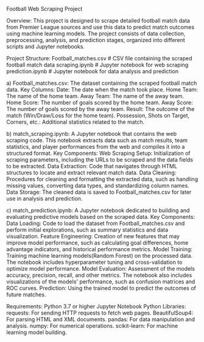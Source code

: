 Football Web Scraping Project

Overview:
This project is designed to scrape detailed football match data from Premier League sources and use this data to predict match outcomes using machine learning models. The project consists of data collection, preprocessing, analysis, and prediction stages, organized into different scripts and Jupyter notebooks.

Project Structure:
Football_matches.csv              # CSV file containing the scraped football match data
scraping.ipynb                    # Jupyter notebook for web scraping
prediction.ipynb                  # Jupyter notebook for data analysis and prediction

a) Football_matches.csv: The dataset containing the scraped football match data.
   Key Columns:
    Date: The date when the match took place.
    Home Team: The name of the home team.
    Away Team: The name of the away team.
    Home Score: The number of goals scored by the home team.
    Away Score: The number of goals scored by the away team.
    Result: The outcome of the match (Win/Draw/Loss for the home team).
    Possession, Shots on Target, Corners, etc.: Additional statistics related to the match.
    
b) match_scraping.ipynb: A Jupyter notebook that contains the web scraping code. This notebook extracts data such as match results, team statistics, and player 
                   performances from the web and compiles it into a structured format.
   Key Components:
    Web Scraping Setup: Initialization of scraping parameters, including the URLs to be scraped and the data fields to be extracted.
    Data Extraction: Code that navigates through HTML structures to locate and extract relevant match data.
    Data Cleaning: Procedures for cleaning and formatting the extracted data, such as handling missing values, converting data types, and standardizing column 
                   names.
    Data Storage: The cleaned data is saved to Football_matches.csv for later use in analysis and prediction.

c) match_prediction.ipynb: A Jupyter notebook dedicated to building and evaluating predictive models based on the scraped data. 
   Key Components:
    Data Loading: Code to load the dataset from Football_matches.csv and perform initial explorations, such as summary statistics and data visualization.
    Feature Engineering: Creation of new features that may improve model performance, such as calculating goal differences, home advantage indicators, and 
                         historical performance metrics.
    Model Training: Training machine learning models(Random Forest) on the processed data. The notebook includes hyperparameter tuning and cross-validation to 
                    optimize model performance.
    Model Evaluation: Assessment of the models accuracy, precision, recall, and other metrics. The notebook also includes visualizations of the models' 
                      performance, such as confusion matrices and ROC curves.
    Prediction: Using the trained model to predict the outcomes of future matches.

Requirements:
Python 3.7 or higher
Jupyter Notebook
Python Libraries:
    requests: For sending HTTP requests to fetch web pages.
    BeautifulSoup4: For parsing HTML and XML documents.
    pandas: For data manipulation and analysis.
    numpy: For numerical operations.
    scikit-learn: For machine learning model building.

